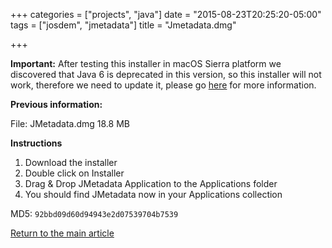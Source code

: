 +++
categories = ["projects", "java"]
date = "2015-08-23T20:25:20-05:00"
tags = ["josdem", "jmetadata"]
title = "Jmetadata.dmg"

+++

**Important:** After testing this installer in macOS Sierra platform we discovered that Java 6 is deprecated in this version, so this installer will not work, therefore we need to update it, please go [here](https://github.com/josdem/jmetadata/issues/1) for more information.

**Previous information:**

File: JMetadata.dmg 18.8 MB

**Instructions**

1. Download the installer
2. Double click on Installer
3. Drag & Drop JMetadata Application to the Applications folder
4. You should find JMetadata now in your Applications collection

MD5: `92bbd09d60d94943e2d07539704b7539`

[Return to the main article](/jmetadata/jmetadata)

